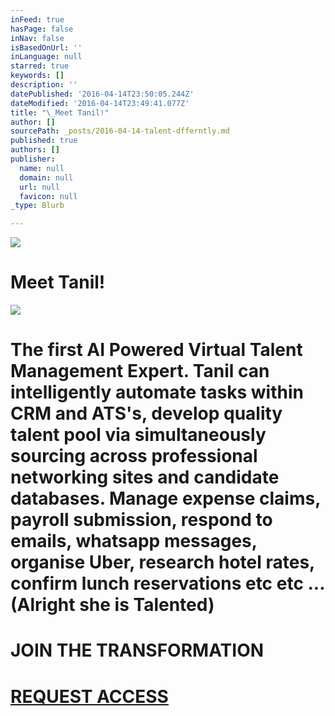 ```yaml
---
inFeed: true
hasPage: false
inNav: false
isBasedOnUrl: ''
inLanguage: null
starred: true
keywords: []
description: ''
datePublished: '2016-04-14T23:50:05.244Z'
dateModified: '2016-04-14T23:49:41.077Z'
title: "\_Meet Tanil!"
author: []
sourcePath: _posts/2016-04-14-talent-dfferntly.md
published: true
authors: []
publisher:
  name: null
  domain: null
  url: null
  favicon: null
_type: Blurb

---
```

![](https://the-grid-user-content.s3-us-west-2.amazonaws.com/566a5bae-2c98-4f08-a983-d5bd9b959d32.jpg)

# Meet Tanil!
![](https://s3-us-west-2.amazonaws.com/the-grid-img/p/2d66f6af98c3335d4b77f3fc5b165cda265fd0f5.png)

# The first AI Powered Virtual Talent Management Expert. Tanil can intelligently automate tasks within CRM and ATS's, develop quality talent pool via simultaneously sourcing across professional networking sites and candidate databases. Manage expense claims, payroll submission, respond to emails, whatsapp messages, organise Uber, research hotel rates, confirm lunch reservations etc etc ... (Alright she is Talented)

# JOIN THE TRANSFORMATION

# [REQUEST ACCESS][0]

[0]: null